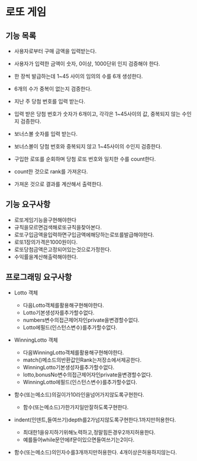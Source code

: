 # 로또 게임


## 기능 목록 
- 사용자로부터 구매 금액을 입력받는다.
- 사용자가 입력한 금액이 숫자, 0이상, 1000단위 인지 검증해야 한다.

- 한 장씩 발급하는데 1~45 사이의 임의의 수를 6개 생성한다.
- 6개의 수가 중복이 없는지 검증한다.
- 지난 주 당첨 번호를 입력 받는다.
- 입력 받은 당첨 번호가 숫자가 6개이고, 각각은 1~45사이의 값, 
중복되지 않는 수인지 검증한다.

- 보너스볼 숫자를 입력 받는다.
- 보너스볼이 당첨 번호와 중복되지 않고 1~45사이의 수인지 검증한다.

- 구입한 로또를 순회하며 당첨 로또 번호와 일치한 수를 count한다.
- count한 것으로 rank를 가져온다.
- 가져온 것으로 결과를 계산해서 출력한다.


## 기능 요구사항
* 로또게임기능을구현해야한다
* 규칙을모르면검색해로또규칙을찾아본다. 
* 로또구입금액을입력하면구입금액에해당하는로또를발급해야한다. 
* 로또1장의가격은1000원이다. 
* 로또당첨금액은고정되어있는것으로가정한다. 
* 수익률을계산해출력해야한다. 

## 프로그래밍 요구사항
+ Lotto 객체
    * 다음Lotto객체를활용해구현해야한다.
    * Lotto기본생성자를추가할수없다.
    * numbers변수의접근제어자인private을변경할수없다. 
    * Lotto에필드(인스턴스변수)를추가할수없다.

+ WinningLotto 객체
    * 다음WinningLotto객체를활용해구현해야한다. 
    * match()메소드의반환값인Rank는저장소에서제공한다. 
    * WinningLotto기본생성자를추가할수없다. 
    * lotto,bonusNo변수의접근제어자인private을변경할수없다. 
    * WinningLotto에필드(인스턴스변수)를추가할수없다.
    
+ 함수(또는메소드)의길이가10라인을넘어가지않도록구현한다. 
    * 함수(또는메소드)가한가지일만잘하도록구현한다. 
+ indent(인덴트,들여쓰기)depth를2가넘지않도록구현한다.1까지만허용한다. 
    * 최대한1을유지하기위해노력하고,정말힘든경우2까지허용한다. 
    * 예를들어while문안에if문이있으면들여쓰기는2이다.
+ 함수(또는메소드)의인자수를3개까지만허용한다. 4개이상은허용하지않는다.